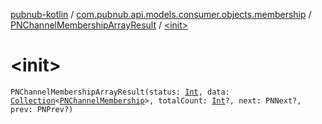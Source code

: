 [pubnub-kotlin](../../index.md) / [com.pubnub.api.models.consumer.objects.membership](../index.md) / [PNChannelMembershipArrayResult](index.md) / [&lt;init&gt;](./-init-.md)

# &lt;init&gt;

`PNChannelMembershipArrayResult(status: `[`Int`](https://kotlinlang.org/api/latest/jvm/stdlib/kotlin/-int/index.html)`, data: `[`Collection`](https://kotlinlang.org/api/latest/jvm/stdlib/kotlin.collections/-collection/index.html)`<`[`PNChannelMembership`](../-p-n-channel-membership/index.md)`>, totalCount: `[`Int`](https://kotlinlang.org/api/latest/jvm/stdlib/kotlin/-int/index.html)`?, next: PNNext?, prev: PNPrev?)`